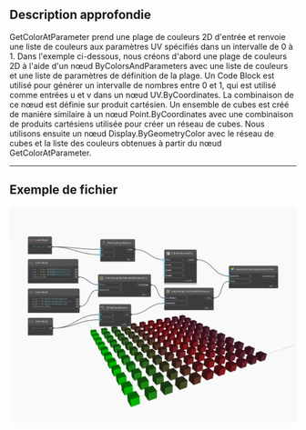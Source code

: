 ## Description approfondie
GetColorAtParameter prend une plage de couleurs 2D d'entrée et renvoie une liste de couleurs aux paramètres UV spécifiés dans un intervalle de 0 à 1. Dans l'exemple ci-dessous, nous créons d'abord une plage de couleurs 2D à l'aide d'un nœud ByColorsAndParameters avec une liste de couleurs et une liste de paramètres de définition de la plage. Un Code Block est utilisé pour générer un intervalle de nombres entre 0 et 1, qui est utilisé comme entrées u et v dans un nœud UV.ByCoordinates. La combinaison de ce nœud est définie sur produit cartésien. Un ensemble de cubes est créé de manière similaire à un nœud Point.ByCoordinates avec une combinaison de produits cartésiens utilisée pour créer un réseau de cubes. Nous utilisons ensuite un nœud Display.ByGeometryColor avec le réseau de cubes et la liste des couleurs obtenues à partir du nœud GetColorAtParameter.
___
## Exemple de fichier

![GetColorAtParameter](./DSCore.ColorRange.GetColorAtParameter_img.jpg)

